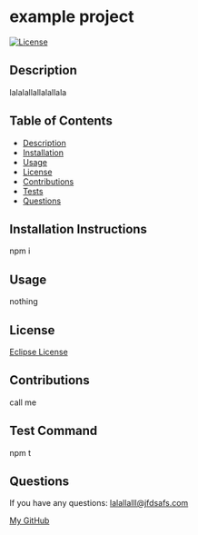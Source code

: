 # **example project**

  [![License](https://img.shields.io/badge/License-EPL%201.0-red.svg)](https://opensource.org/licenses/EPL-1.0)

  ## Description

  lalalallallalallala

  ## Table of Contents
  * [Description](#description)
  * [Installation](#installation-instructions)
  * [Usage](#usage)
  * [License](#license)
  * [Contributions](#contributions)
  * [Tests](#test-command)
  * [Questions](#questions)

  ## Installation Instructions
  npm i

  ## Usage
  nothing

  ## License
[Eclipse License](https://opensource.org/licenses/EPL-1.0)

  ## Contributions
  call me

  ## Test Command
  npm t

  ## Questions
  If you have any questions: lalallalll@jfdsafs.com

  [My GitHub](https://github.com/eycs0317)

